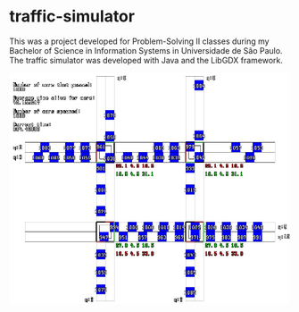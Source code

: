 # traffic-simulator
This was a project developed for Problem-Solving II classes during my Bachelor of Science in Information Systems in Universidade de São Paulo. The traffic simulator was developed with Java and the LibGDX framework.

![](pictures/image.PNG)
